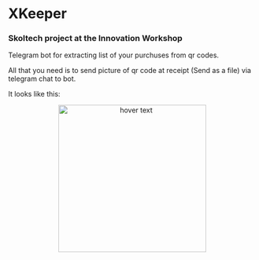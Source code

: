 # XKeeper
### Skoltech project at the Innovation Workshop
Telegram bot for extracting list of your purchuses from qr codes.

All that you need is to send picture of qr code at receipt (Send as a file) via telegram chat to bot.

It looks like this:

<p align="center">
  <img src="https://github.com/Vitaly-Protasov/XKeeper/blob/master/ezgif-2-21520a766448.gif?raw=true" width="300" title="hover text">
</p>
